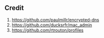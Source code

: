 ## Credit

1. https://github.com/paulmillr/encrypted-dns
2. https://github.com/ducksrfr/mac_admin
3. https://github.com/rtrouton/profiles